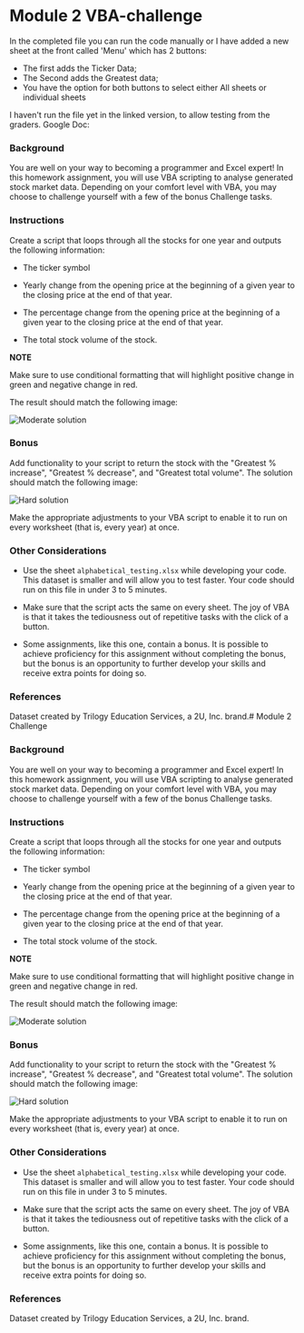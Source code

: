 # Module 2 VBA-challenge
In the completed file you can run the code manually or I have added a new sheet at the front called 'Menu' which has 2 buttons:
-   The first adds the Ticker Data;
-   The Second adds the Greatest data;
-   You have the option for both buttons to select either All sheets or individual sheets

I haven't run the file yet in the linked version, to allow testing from the graders.
Google Doc:

### Background

You are well on your way to becoming a programmer and Excel expert! In this homework assignment, you will use VBA scripting to analyse generated stock market data. Depending on your comfort level with VBA, you may choose to challenge yourself with a few of the bonus Challenge tasks.



### Instructions

Create a script that loops through all the stocks for one year and outputs the following information:

-   The ticker symbol
    
-   Yearly change from the opening price at the beginning of a given year to the closing price at the end of that year.
    
-   The percentage change from the opening price at the beginning of a given year to the closing price at the end of that year.
    
-   The total stock volume of the stock.

**NOTE**

Make sure to use conditional formatting that will highlight positive change in green and negative change in red.

The result should match the following image:

![Moderate solution](https://static.bc-edx.com/data/dla-1-2/m2/lms/img/moderate_solution.jpg)

### Bonus

Add functionality to your script to return the stock with the "Greatest % increase", "Greatest % decrease", and "Greatest total volume". The solution should match the following image:

![Hard solution](https://static.bc-edx.com/data/dla-1-2/m2/lms/img/hard_solution.jpg)

Make the appropriate adjustments to your VBA script to enable it to run on every worksheet (that is, every year) at once.

### Other Considerations

-   Use the sheet  `alphabetical_testing.xlsx`  while developing your code. This dataset is smaller and will allow you to test faster. Your code should run on this file in under 3 to 5 minutes.
    
-   Make sure that the script acts the same on every sheet. The joy of VBA is that it takes the tediousness out of repetitive tasks with the click of a button.
    
-   Some assignments, like this one, contain a bonus. It is possible to achieve proficiency for this assignment without completing the bonus, but the bonus is an opportunity to further develop your skills and receive extra points for doing so.

### References

Dataset created by Trilogy Education Services, a 2U, Inc. brand.# Module 2 Challenge

### Background

You are well on your way to becoming a programmer and Excel expert! In this homework assignment, you will use VBA scripting to analyse generated stock market data. Depending on your comfort level with VBA, you may choose to challenge yourself with a few of the bonus Challenge tasks.



### Instructions

Create a script that loops through all the stocks for one year and outputs the following information:

-   The ticker symbol
    
-   Yearly change from the opening price at the beginning of a given year to the closing price at the end of that year.
    
-   The percentage change from the opening price at the beginning of a given year to the closing price at the end of that year.
    
-   The total stock volume of the stock.

**NOTE**

Make sure to use conditional formatting that will highlight positive change in green and negative change in red.

The result should match the following image:

![Moderate solution](https://static.bc-edx.com/data/dla-1-2/m2/lms/img/moderate_solution.jpg)

### Bonus

Add functionality to your script to return the stock with the "Greatest % increase", "Greatest % decrease", and "Greatest total volume". The solution should match the following image:

![Hard solution](https://static.bc-edx.com/data/dla-1-2/m2/lms/img/hard_solution.jpg)

Make the appropriate adjustments to your VBA script to enable it to run on every worksheet (that is, every year) at once.

### Other Considerations

-   Use the sheet  `alphabetical_testing.xlsx`  while developing your code. This dataset is smaller and will allow you to test faster. Your code should run on this file in under 3 to 5 minutes.
    
-   Make sure that the script acts the same on every sheet. The joy of VBA is that it takes the tediousness out of repetitive tasks with the click of a button.
    
-   Some assignments, like this one, contain a bonus. It is possible to achieve proficiency for this assignment without completing the bonus, but the bonus is an opportunity to further develop your skills and receive extra points for doing so.

### References

Dataset created by Trilogy Education Services, a 2U, Inc. brand.
